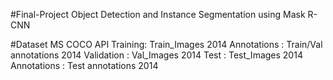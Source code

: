 #Final-Project
Object Detection and Instance Segmentation using Mask R-CNN

#Dataset 
MS COCO API
Training: Train_Images 2014     Annotations :  Train/Val annotations 2014
Validation : Val_Images 2014
Test : Test_Images 2014         Annotations : Test annotations 2014

